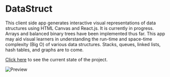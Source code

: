 # DataStruct

This client side app generates interactive visual representations of data structures using HTML Canvas and React.js. It is currently in progress. Arrays and balanced binary trees have been implemented thus far. This app may aid visual learners in understanding the run-time and space-time complexity (Big O) of various data structures. Stacks, queues, linked lists, hash tables, and graphs are to come. 

[Click here](https://cnmiller127.github.io/data-struct/#/) to see the current state of the project. 

![Preview ](.data-struct/src/images/tree.PNG)
